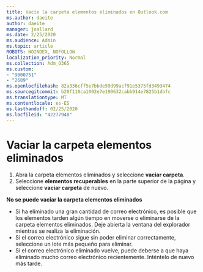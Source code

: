 ```yaml
---
title: Vacíe la carpeta elementos eliminados en Outlook.com
ms.author: daeite
author: daeite
manager: joallard
ms.date: 2/25/2020
ms.audience: Admin
ms.topic: article
ROBOTS: NOINDEX, NOFOLLOW
localization_priority: Normal
ms.collection: Adm_O365
ms.custom:
- "9000751"
- "2689"
ms.openlocfilehash: 82a336cff5e7bbde59d99acf91e5375fd3493474
ms.sourcegitcommit: b20f110ca1002e7e190632cabb914e7825b1dbfc
ms.translationtype: MT
ms.contentlocale: es-ES
ms.lasthandoff: 02/25/2020
ms.locfileid: "42277948"
---
```

# <a name="empty-the-deleted-items-folder"></a>Vaciar la carpeta elementos eliminados

1. Abra la carpeta elementos eliminados y seleccione **vaciar carpeta**.
2. Seleccione **elementos recuperables** en la parte superior de la página y seleccione **vaciar carpeta** de nuevo.

**No se puede vaciar la carpeta elementos eliminados**

- Si ha eliminado una gran cantidad de correo electrónico, es posible que los elementos tarden algún tiempo en moverse o eliminarse de la carpeta elementos eliminados. Deje abierta la ventana del explorador mientras se realiza la eliminación.
- Si el correo electrónico sigue sin poder eliminar correctamente, seleccione un lote más pequeño para eliminar.
- Si el correo electrónico eliminado vuelve, puede deberse a que haya eliminado mucho correo electrónico recientemente. Inténtelo de nuevo más tarde.